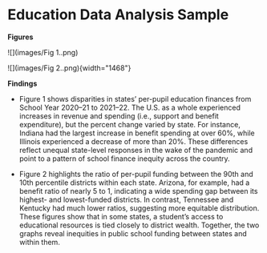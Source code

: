 # Education Data Analysis Sample

**Figures**

![](images/Fig 1..png)

![](images/Fig 2..png){width="1468"}

**Findings**

-   Figure 1 shows disparities in states’ per-pupil education finances from School Year 2020–21 to 2021–22. The U.S. as a whole experienced increases in revenue and spending (i.e., support and benefit expenditure), but the percent change varied by state. For instance, Indiana had the largest increase in benefit spending at over 60%, while Illinois experienced a decrease of more than 20%. These differences reflect unequal state-level responses in the wake of the pandemic and point to a pattern of school finance inequity across the country.

-   Figure 2 highlights the ratio of per-pupil funding between the 90th and 10th percentile districts within each state. Arizona, for example, had a benefit ratio of nearly 5 to 1, indicating a wide spending gap between its highest- and lowest-funded districts. In contrast, Tennessee and Kentucky had much lower ratios, suggesting more equitable distribution. These figures show that in some states, a student’s access to educational resources is tied closely to district wealth. Together, the two graphs reveal inequities in public school funding between states and within them.
